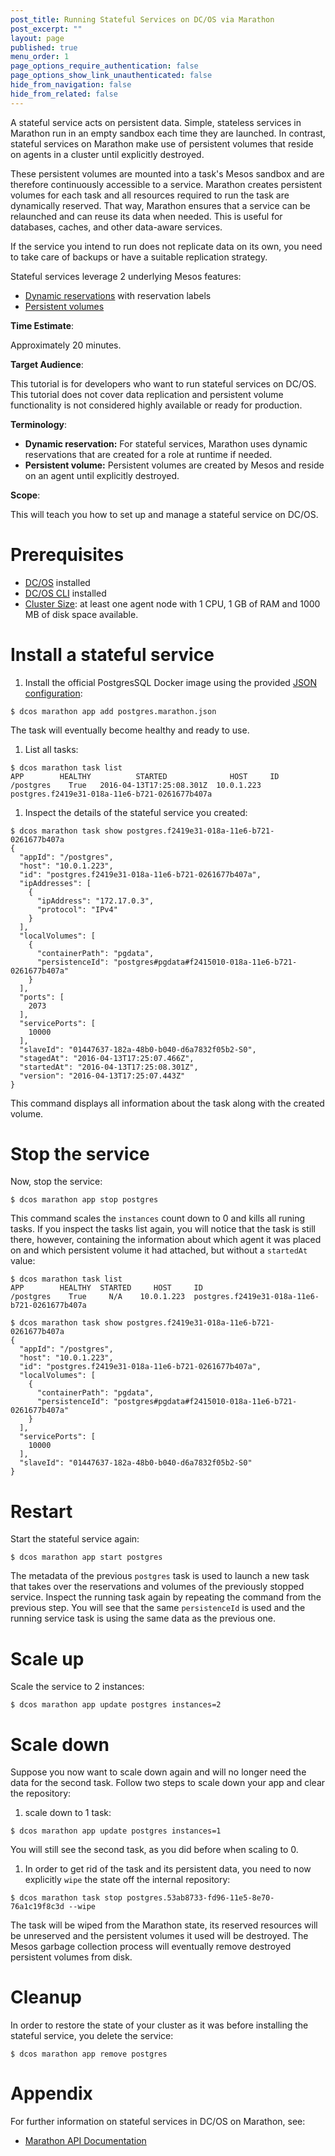 ```yaml
---
post_title: Running Stateful Services on DC/OS via Marathon
post_excerpt: ""
layout: page
published: true
menu_order: 1
page_options_require_authentication: false
page_options_show_link_unauthenticated: false
hide_from_navigation: false
hide_from_related: false
---
```


A stateful service acts on persistent data. Simple, stateless services in Marathon run in an empty sandbox each time they are launched. In contrast, stateful services on Marathon make use of persistent volumes that reside on agents in a cluster until explicitly destroyed.

These persistent volumes are mounted into a task's Mesos sandbox and are therefore continuously accessible to a service. Marathon creates persistent volumes for each task and all resources required to run the task are dynamically reserved. That way, Marathon ensures that a service can be relaunched and can reuse its data when needed. This is useful for databases, caches, and other data-aware services.

If the service you intend to run does not replicate data on its own, you need to take care of backups or have a suitable replication strategy.

Stateful services leverage 2 underlying Mesos features:

- [Dynamic reservations](http://mesos.apache.org/documentation/latest/reservation/) with reservation labels
- [Persistent volumes](http://mesos.apache.org/documentation/latest/persistent-volume/)

**Time Estimate**:

Approximately 20 minutes.

**Target Audience**:

This tutorial is for developers who want to run stateful services on DC/OS. This tutorial does not cover data replication and persistent volume functionality is not considered highly available or ready for production.

**Terminology**:

- **Dynamic reservation:** For stateful services, Marathon uses dynamic reservations that are created for a role at runtime if needed.
- **Persistent volume:** Persistent volumes are created by Mesos and reside on an agent until explicitly destroyed.

**Scope**:

This will teach you how to set up and manage a stateful service on DC/OS.

# Prerequisites
* [DC/OS](/administration/installing/) installed
* [DC/OS CLI](/usage/cli/install/) installed
* [Cluster Size](../getting-started/cluster-size): at least one agent node with 1 CPU, 1 GB of RAM and 1000 MB of disk space available.

# Install a stateful service

1. Install the official PostgresSQL Docker image using the provided [JSON configuration](postgres.marathon.json):

```shell
$ dcos marathon app add postgres.marathon.json
```
The task will eventually become healthy and ready to use.

1. List all tasks:

```shell
$ dcos marathon task list
APP        HEALTHY          STARTED              HOST     ID                                             
/postgres    True   2016-04-13T17:25:08.301Z  10.0.1.223  postgres.f2419e31-018a-11e6-b721-0261677b407a  
```

1. Inspect the details of the stateful service you created:

```
$ dcos marathon task show postgres.f2419e31-018a-11e6-b721-0261677b407a
{
  "appId": "/postgres",
  "host": "10.0.1.223",
  "id": "postgres.f2419e31-018a-11e6-b721-0261677b407a",
  "ipAddresses": [
    {
      "ipAddress": "172.17.0.3",
      "protocol": "IPv4"
    }
  ],
  "localVolumes": [
    {
      "containerPath": "pgdata",
      "persistenceId": "postgres#pgdata#f2415010-018a-11e6-b721-0261677b407a"
    }
  ],
  "ports": [
    2073
  ],
  "servicePorts": [
    10000
  ],
  "slaveId": "01447637-182a-48b0-b040-d6a7832f05b2-S0",
  "stagedAt": "2016-04-13T17:25:07.466Z",
  "startedAt": "2016-04-13T17:25:08.301Z",
  "version": "2016-04-13T17:25:07.443Z"
}
```

This command displays all information about the task along with the created volume.

# Stop the service

Now, stop the service:
```shell
$ dcos marathon app stop postgres
```

This command scales the `instances` count down to 0 and kills all runing tasks. If you inspect the tasks list again, you will notice that the task is still there, however, containing the information about which agent it was placed on and which persistent volume it had attached, but without a `startedAt` value:

```shell
$ dcos marathon task list
APP        HEALTHY  STARTED     HOST     ID                                             
/postgres    True     N/A    10.0.1.223  postgres.f2419e31-018a-11e6-b721-0261677b407a

$ dcos marathon task show postgres.f2419e31-018a-11e6-b721-0261677b407a
{
  "appId": "/postgres",
  "host": "10.0.1.223",
  "id": "postgres.f2419e31-018a-11e6-b721-0261677b407a",
  "localVolumes": [
    {
      "containerPath": "pgdata",
      "persistenceId": "postgres#pgdata#f2415010-018a-11e6-b721-0261677b407a"
    }
  ],
  "servicePorts": [
    10000
  ],
  "slaveId": "01447637-182a-48b0-b040-d6a7832f05b2-S0"
}
```

# Restart

Start the stateful service again:

```shell
$ dcos marathon app start postgres
```

The metadata of the previous `postgres` task is used to launch a new task that takes over the reservations and volumes of the previously stopped service. Inspect the running task again by repeating the command from the previous step. You will see that the same `persistenceId` is used and the running service task is using the same data as the previous one.

# Scale up

Scale the service to 2 instances:

```shell
$ dcos marathon app update postgres instances=2
```

# Scale down

Suppose you now want to scale down again and will no longer need the data for the second task. Follow two steps to scale down your app and clear the repository:

1. scale down to 1 task:

```shell
$ dcos marathon app update postgres instances=1
```
You will still see the second task, as you did before when scaling to 0.

1. In order to get rid of the task and its persistent data, you need to now explicitly `wipe` the state off the internal repository:

```
$ dcos marathon task stop postgres.53ab8733-fd96-11e5-8e70-76a1c19f8c3d --wipe
```

The task will be wiped from the Marathon state, its reserved resources will be unreserved and the persistent volumes it used will be destroyed. The Mesos garbage collection process will eventually remove destroyed persistent volumes from disk.

# Cleanup

In order to restore the state of your cluster as it was before installing the stateful service, you delete the service:

```shell
$ dcos marathon app remove postgres
```

# Appendix

For further information on stateful services in DC/OS on Marathon, see:

- [Marathon API Documentation](https://mesosphere.github.io/marathon/docs/persistent-volumes.html)
